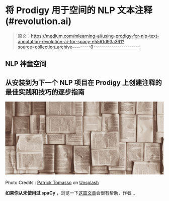 # 将 Prodigy 用于空间的 NLP 文本注释(#revolution.ai)

> 原文：<https://medium.com/mlearning-ai/using-prodigy-for-nlp-text-annotation-revolution-ai-for-spacy-e5561d93a361?source=collection_archive---------0----------------------->

## NLP 神童空间

## 从安装到为下一个 NLP 项目在 Prodigy 上创建注释的最佳实践和技巧的逐步指南

![](img/5bd972c2d3b6f5219bd1e385f6ef3535.png)

Photo Credits : [Patrick Tomasso](https://unsplash.com/@impatrickt?utm_source=unsplash&utm_medium=referral&utm_content=creditCopyText) on [Unsplash](https://unsplash.com/s/photos/library-machine?utm_source=unsplash&utm_medium=referral&utm_content=creditCopyText)

**如果你从未使用过 spaCy** ，浏览一下[这篇文章](https://towardsdatascience.com/getting-started-with-nlp-with-spacy-3-0-ff6a4bc74d9b)会很有帮助，作者…